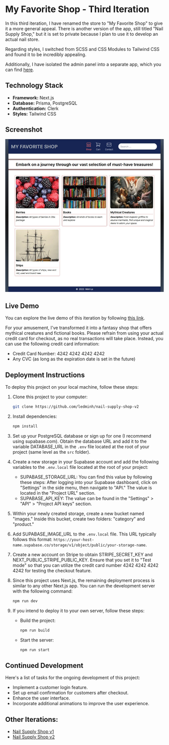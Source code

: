 # My Favorite Shop - Third Iteration

In this third iteration, I have renamed the store to "My Favorite Shop" to give it a more general appeal. There is another version of the app, still titled "Nail Supply Shop," but it is set to private because I plan to use it to develop an actual nail store. 

Regarding styles, I switched from SCSS and CSS Modules to Tailwind CSS and found it to be incredibly appealing.

Additionally, I have isolated the admin panel into a separate app, which you can find [here](https://github.com/ledminh/my-favorite-shop-admin).

## Technology Stack

- **Framework:** Next.js
- **Database:** Prisma, PostgreSQL
- **Authentication:** Clerk
- **Styles:** Tailwind CSS

## Screenshot
![Third Iteration Screenshot](3rd-iteration-screenshot.jpg)

## Live Demo

You can explore the live demo of this iteration by following [this link](https://my-favorite-shop.vercel.app).

For your amusement, I've transformed it into a fantasy shop that offers mythical creatures and fictional books. Please refrain from using your actual credit card for checkout, as no real transactions will take place. Instead, you can use the following credit card information: 

- Credit Card Number: 4242 4242 4242 4242
- Any CVC (as long as the expiration date is set in the future)


## Deployment Instructions

To deploy this project on your local machine, follow these steps:

1. Clone this project to your computer:

   ```sh
   git clone https://github.com/ledminh/nail-supply-shop-v2
   ```

2. Install dependencies:

   ```sh
   npm install
   ```
  
3. Set up your PostgreSQL database or sign up for one (I recommend using supabase.com). Obtain the database URL and add it to the variable DATABASE_URL in the `.env` file located at the root of your project (same level as the `src` folder).

4. Create a new storage in your Supabase account and add the following variables to the `.env.local` file located at the root of your project:

   - SUPABASE_STORAGE_URL: You can find this value by following these steps: After logging into your Supabase dashboard, click on "Settings" in the side menu, then navigate to "API." The value is located in the "Project URL" section.
   - SUPABASE_API_KEY: The value can be found in the "Settings" > "API" > "Project API keys" section.

5. Within your newly created storage, create a new bucket named "images." Inside this bucket, create two folders: "category" and "product."

6. Add SUPABASE_IMAGE_URL to the `.env.local` file. This URL typically follows this format: `https://your-host-name.supabase.co/storage/v1/object/public/your-storage-name`.

7. Create a new account on Stripe to obtain STRIPE_SECRET_KEY and NEXT_PUBLIC_STRIPE_PUBLIC_KEY. Ensure that you set it to "Test mode" so that you can utilize the credit card number 4242 4242 4242 4242 for testing the checkout feature.

8. Since this project uses Next.js, the remaining deployment process is similar to any other Next.js app. You can run the development server with the following command:

      ```sh
      npm run dev
      ```

9. If you intend to deploy it to your own server, follow these steps:

   - Build the project:

     ```sh
     npm run build
     ```

   - Start the server:

     ```sh
     npm run start
     ```
   
## Continued Development

Here's a list of tasks for the ongoing development of this project:

- Implement a customer login feature.
- Set up email confirmation for customers after checkout.
- Enhance the user interface.
- Incorporate additional animations to improve the user experience.


## Other Iterations:

- [Nail Supply Shop v1](https://github.com/ledminh/nail-supply-shop)
- [Nail Supply Shop v2](https://github.com/ledminh/nail-supply-shop-v2)
